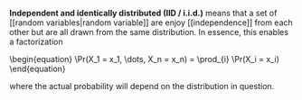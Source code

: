 **Independent and identically distributed (IID / i.i.d.)** means that a set of [[random variables|random variable]] are enjoy [[independence]] from each other but are all drawn from the same distribution. In essence, this enables a factorization

\begin{equation}
\Pr(X_1 = x_1, \dots, X_n = x_n) = \prod_{i} \Pr(X_i = x_i)
\end{equation}

where the actual probability will depend on the distribution in question.